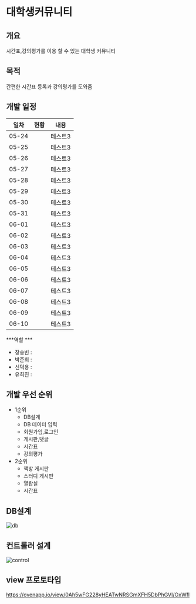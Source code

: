 # 대학생커뮤니티

## 개요
 시간표,강의평가를 이용 할 수 있는 대학생 커뮤니티

## 목적
  간편한 시간표 등록과 강의평가를 도와줌

## 개발 일정

|일차|현황|내용|
|------|---|---|
|05-24| |테스트3|
|05-25||테스트3|
|05-26||테스트3|
|05-27||테스트3|
|05-28||테스트3|
|05-29||테스트3|
|05-30||테스트3|
|05-31||테스트3|
|06-01||테스트3|
|06-02||테스트3|
|06-03||테스트3|
|06-04||테스트3|
|06-05||테스트3|
|06-06||테스트3|
|06-07||테스트3|
|06-08||테스트3|
|06-09||테스트3|
|06-10||테스트3|

***역할 ***
* 장승빈 :
* 박준희 : 
* 신덕용 :
* 유희진 :
## 개발 우선 순위
* 1순위
  * DB설계
  * DB 데이터 입력
  * 회원가입,로그인 
  * 게시판,댓글
  * 시간표
  * 강의평가
* 2순위
   * 책방 게시판
   * 스터디 게시판 
   * 열람실
   * 시간표
 ## DB설계
 ![db](https://user-images.githubusercontent.com/100547825/169978602-5e09e0f3-187a-462a-b431-3e6c4270e0b6.png)
 
 ## 컨트롤러 설계
 
![control](https://user-images.githubusercontent.com/100547825/169978679-462768e8-493d-4a51-974a-1a6be2079a9d.PNG)

## view 프로토타입
https://ovenapp.io/view/0Ah5wFG228yHEATwNRSGmXFH5DbPhGVI/OxWfl
 
  
 
